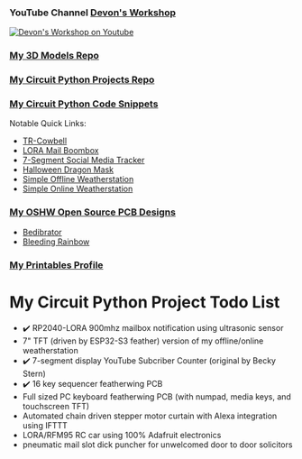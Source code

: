 ### YouTube Channel [Devon's Workshop](https://www.youtube.com/channel/UCx9Em9JRQ8XkFHKhqQ_Sr8w)

[![Devon's Workshop on Youtube](https://user-images.githubusercontent.com/49322231/215252546-b0cefa5e-c59f-48cc-a0ec-a01161589979.png)](https://www.youtube.com/channel/UCx9Em9JRQ8XkFHKhqQ_Sr8w)
### [My 3D Models Repo](https://github.com/DJDevon3/My_3D_Projects)
### [My Circuit Python Projects Repo](https://github.com/DJDevon3/My_Circuit_Python_Projects)
### [My Circuit Python Code Snippets](https://github.com/DJDevon3/My_Circuit_Python_Projects/tree/main/Circuit%20Python%20Snippets)
Notable Quick Links:
- [TR-Cowbell](https://github.com/DJDevon3/My_Circuit_Python_Projects/tree/main/Boards/raspberrypi/Raspberry%20Pi%20Pico/TR%20Cowbell)
- [LORA Mail Boombox](https://github.com/DJDevon3/My_Circuit_Python_Projects/tree/main/Multi-Board%20Projects/LORA%20Mail%20Boombox)
- [7-Segment Social Media Tracker](https://github.com/DJDevon3/My_Circuit_Python_Projects/tree/main/Boards/espressif/Adafruit%20Feather%20ESP32-S2/7-segment%20Multiplexed%20Social)
- [Halloween Dragon Mask](https://github.com/DJDevon3/My_Circuit_Python_Projects/tree/main/Multi-Board%20Projects/Dragon%20Mask%20Halloween%202022)
- [Simple Offline Weatherstation](https://github.com/DJDevon3/My_Circuit_Python_Projects/tree/main/Boards/nrf/Adafruit%20Feather%20Bluefruit%20Sense/Adafruit%203.5%20TFT%20Featherwing/Simple_Offline_Weatherstation)
- [Simple Online Weatherstation](https://github.com/DJDevon3/My_Circuit_Python_Projects/tree/main/Boards/espressif/Adafruit%20Feather%20ESP32-S2/3.5%20TFT%20Featherwing/Online%20OpenWeatherMaps%20Weatherstation)

### [My OSHW Open Source PCB Designs](https://oshwlab.com/djdevon3/album/DJDevon3-Electronics)
- [Bedibrator](https://github.com/DJDevon3/Bedibrator)
- [Bleeding Rainbow](https://oshwlab.com/djdevon3/bleeding_rainbow_50)

### [My Printables Profile](https://www.printables.com/social/469699-treasuredev/about)

# My Circuit Python Project Todo List
- ✔️ RP2040-LORA 900mhz mailbox notification using ultrasonic sensor
- 7" TFT (driven by ESP32-S3 feather) version of my offline/online weatherstation
- ✔️ 7-segment display YouTube Subcriber Counter (original by Becky Stern)
- ✔️ 16 key sequencer featherwing PCB
- Full sized PC keyboard featherwing PCB (with numpad, media keys, and touchscreen TFT)
- Automated chain driven stepper motor curtain with Alexa integration using IFTTT
- LORA/RFM95 RC car using 100% Adafruit electronics
- pneumatic mail slot dick puncher for unwelcomed door to door solicitors

<!--
**DJDevon3/DJDevon3** is a ✨ _special_ ✨ repository because its `README.md` (this file) appears on your GitHub profile.

Here are some ideas to get you started:

- 🔭 I’m currently working on ...
- 🌱 I’m currently learning ...
- 👯 I’m looking to collaborate on ...
- 🤔 I’m looking for help with ...
- 💬 Ask me about ...
- 📫 How to reach me: ...
- 😄 Pronouns: ...
- ⚡ Fun fact: ...
-->
